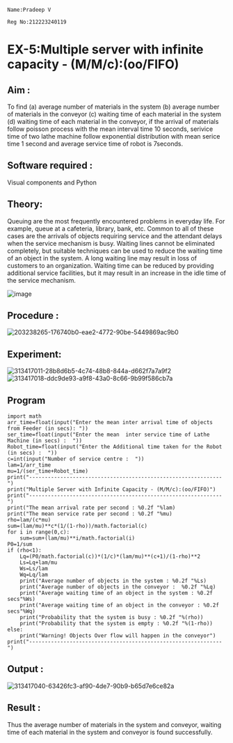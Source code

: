                                                                                     Name:Pradeep V
                                                                                    Reg No:212223240119
# EX-5:Multiple server with infinite capacity - (M/M/c):(oo/FIFO)
## Aim :
To find (a) average number of materials in the system (b) average number of materials in the conveyor (c) waiting time of each material in the system (d) waiting time of each material in the conveyor, if the arrival  of materials follow poisson process with the mean interval time 10 seconds, serivice time of two lathe machine follow exponential distribution with mean serice time 1 second and average service time of robot is 7seconds.

## Software required :
Visual components and Python

## Theory:
Queuing are the most frequently encountered problems in everyday life. For example, queue at a cafeteria, library, bank, etc. Common to all of these cases are the arrivals of objects requiring service and the attendant delays when the service mechanism is busy. Waiting lines cannot be eliminated completely, but suitable techniques can be used to reduce the waiting time of an object in the system. A long waiting line may result in loss of customers to an organization. Waiting time can be reduced by providing additional service facilities, but it may result in an increase in the idle time of the service mechanism.

![image](https://user-images.githubusercontent.com/103921593/203238035-1c8109bc-cbf2-4c77-baea-c5b682a752ef.png)

## Procedure :

![203238265-176740b0-eae2-4772-90be-5449869ac9b0](https://github.com/velupradeep/Muttiple-capacity-with-infinite-capacity/assets/150329341/e07915c7-90c6-4897-b0fd-e1bbb5bee03b)





## Experiment:
![313417011-28b8d6b5-4c74-48b8-844a-d662f7a7a9f2](https://github.com/velupradeep/Muttiple-capacity-with-infinite-capacity/assets/150329341/eaae1e59-65d2-4cbc-879e-48b3a4aad3da)
![313417018-ddc9de93-a9f8-43a0-8c66-9b99f586cb7a](https://github.com/velupradeep/Muttiple-capacity-with-infinite-capacity/assets/150329341/97cc0eeb-f023-4417-afef-24d850569285)



## Program
```
import math
arr_time=float(input("Enter the mean inter arrival time of objects from Feeder (in secs): "))
ser_time=float(input("Enter the mean  inter service time of Lathe Machine (in secs) :  "))
Robot_time=float(input("Enter the Additional time taken for the Robot (in secs) :  "))
c=int(input("Number of service centre :  "))
lam=1/arr_time
mu=1/(ser_time+Robot_time)
print("--------------------------------------------------------------")
print("Multiple Server with Infinite Capacity - (M/M/c):(oo/FIFO)")
print("--------------------------------------------------------------")
print("The mean arrival rate per second : %0.2f "%lam)
print("The mean service rate per second : %0.2f "%mu)
rho=lam/(c*mu)
sum=(lam/mu)**c*(1/(1-rho))/math.factorial(c)
for i in range(0,c):
    sum=sum+(lam/mu)**i/math.factorial(i)
P0=1/sum
if (rho<1):
    Lq=(P0/math.factorial(c))*(1/c)*(lam/mu)**(c+1)/(1-rho)**2
    Ls=Lq+lam/mu
    Ws=Ls/lam
    Wq=Lq/lam
    print("Average number of objects in the system : %0.2f "%Ls)
    print("Average number of objects in the conveyor :  %0.2f "%Lq)
    print("Average waiting time of an object in the system : %0.2f secs"%Ws)
    print("Average waiting time of an object in the conveyor : %0.2f secs"%Wq)
    print("Probability that the system is busy : %0.2f "%(rho))
    print("Probability that the system is empty : %0.2f "%(1-rho))
else:
    print("Warning! Objects Over flow will happen in the conveyor")
print("--------------------------------------------------------------")
```


## Output :
![313417040-63426fc3-af90-4de7-90b9-b65d7e6ce82a](https://github.com/velupradeep/Muttiple-capacity-with-infinite-capacity/assets/150329341/fbfeccfa-3c8c-47e6-8206-2da37560f188)

## Result : 
Thus the average number of materials in the system and conveyor, waiting time of each material in the system and conveyor is found successfully.

